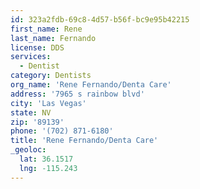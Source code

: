 ```yaml
---
id: 323a2fdb-69c8-4d57-b56f-bc9e95b42215
first_name: Rene
last_name: Fernando
license: DDS
services:
  - Dentist
category: Dentists
org_name: 'Rene Fernando/Denta Care'
address: '7965 s rainbow blvd'
city: 'Las Vegas'
state: NV
zip: '89139'
phone: '(702) 871-6180'
title: 'Rene Fernando/Denta Care'
_geoloc:
  lat: 36.1517
  lng: -115.243
---
```

